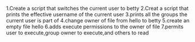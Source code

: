 1.Create a script that switches the current user to betty
2.Creat a script that prints the effective username of the current user
3.prints all the groups the current user is part of
4.change owner of file from hello to betty
5.create an empty file hello
6.adds execute permissions to the owner of file
7.permits user to execute,group owner to execute,and others to read 
